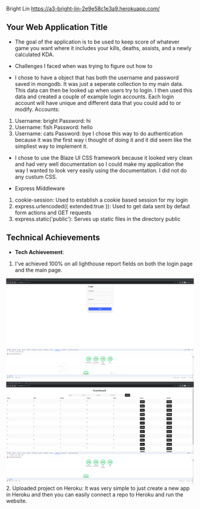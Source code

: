 Bright Lin
https://a3-bright-lin-2e9e58c1e3a9.herokuapp.com/

## Your Web Application Title

- The goal of the application is to be used to keep score of whatever game you want where it includes your kills, deaths, assists, and a newly calculated KDA.

- Challenges I faced when was trying to figure out how to 

- I chose to have a object that has both the username and password saved in mongodb. It was just a seperate collection to my main data. This data can then be looked up when users try to login. I then used this data and created a couple of example login accounts. Each login account will have unique and different data that you could add to or modify. 
Accounts:
1. Username: bright Password: hi
2. Username: fish   Password: hello
3. Username: cats   Password: bye
I chose this way to do authentication because it was the first way i thought of doing it and it did seem like the simpliest way to implement it.

- I chose to use the Blaze UI CSS framework because it looked very clean and had very well documentation so I could make my application the way I wanted to look very easily using the documentation. I did not do any custum CSS.

- Express Middleware
1. cookie-session: Used to establish a cookie based session for my login
2. express.urlencoded({ extended:true }): Used to get data sent by defaut form actions and GET requests
3. express.static('public'): Serves up static files in the directory public

## Technical Achievements
- **Tech Achievement**: 

1. I've achieved 100% on all lighthouse report fields on both the login page and the main page.
<img src="LoginPage_Lighthouse.png">
<img src="MainPage_Lighthouse.png">
2. Uploaded project on Heroku: It was very simple to just create a new app in Heroku and then you can easily connect a repo to Heroku and run the website. 


